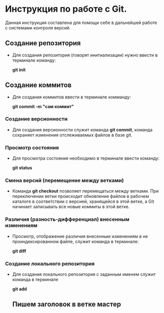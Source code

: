 # Инструкция по работе с Git.

Данная инструкция составлена для помощи себе в дальнейшей работе с системами контроля версий.

## Создание репозитория 

- Для создания репозитория (говорят инитиализации) нужно ввести в терминале команду:

    __git init__

## Создание коммитов

- Для создания коммитов ввести в терминале комманду:

    __git commit -m "сам коммит"__


### Создание версионности

- Для создания версионности служит команда __git commit__, команда сохраняет изменения отслеживаемых файлов в базе git.


### Просмотр состояния

- Для просмотра состояния необходимо в терминале ввести команду:

    __git status__


### Смена версий (перемещение между ветками) 

- Команда __git checkout__ позволяет перемещаться между ветками. При переключении ветки происходит обновление файлов в рабочем каталоге в соответствии с версией, хранящейся в этой ветке, а Git начинает записывать все новые коммиты в этой ветке.

### Различия (разность-дифференциал) внесенным изменениям

- Просмотр, отображение различия внесенным изменениям в не проиндексированном файле, служит команда в терминале:

    __git diff__

### Создание локального репозитория 

- Для создания локального репозитория с заданным именем служит команда в терминале

    __git add__

    ## Пишем заголовок в ветке мастер


